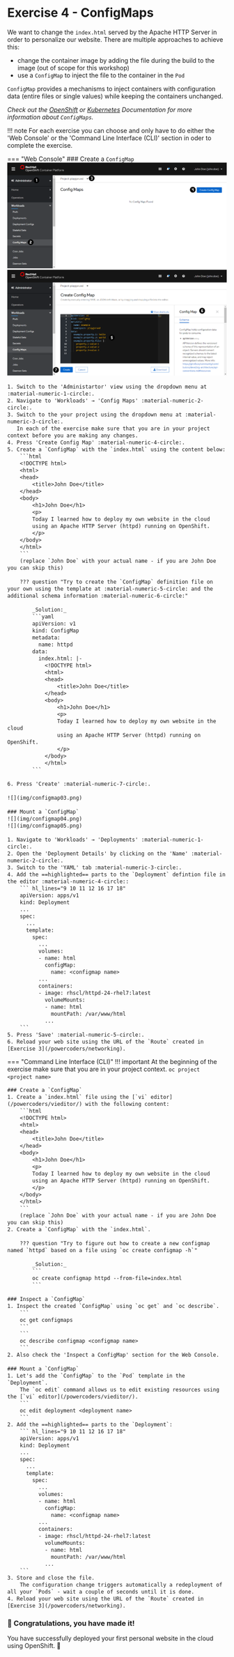 # Exercise 4 - ConfigMaps

We want to change the `index.html` served by the Apache HTTP Server in order to personalize our website.
There are multiple approaches to achieve this:

- change the container image by adding the file during the build to the image (out of scope for this workshop)
- use a `ConfigMap` to inject the file to the container in the `Pod`

`ConfigMap` provides a mechanisms to inject containers with configuration data (entire files or single values) while keeping the containers unchanged. 

_Check out the [OpenShift](https://docs.openshift.com/container-platform/4.5/builds/builds-configmaps.html) or [Kubernetes](https://kubernetes.io/docs/concepts/configuration/configmap/) Documentation for more information about `ConfigMaps`._

!!! note
    For each exercise you can choose and only have to do either the 'Web Console' or the 'Command Line 
    Interface (CLI)' section in oder to complete the exercise.

=== "Web Console"
    ### Create a `ConfigMap`
    ![](img/configmap01.png)
    ![](img/configmap02.png)

    1. Switch to the 'Administartor' view using the dropdown menu at :material-numeric-1-circle:.
    2. Navigate to 'Workloads' → 'Config Maps' :material-numeric-2-circle:.
    3. Switch to the your project using the dropdown menu at :material-numeric-3-circle:.
       In each of the exercise make sure that you are in your project context before you are making any changes.
    4. Press 'Create Config Map' :material-numeric-4-circle:.
    5. Create a `ConfigMap` with the `index.html` using the content below:
        ```html
        <!DOCTYPE html>
        <html>
        <head>
            <title>John Doe</title>
        </head>
        <body>
            <h1>John Doe</h1>
            <p>
            Today I learned how to deploy my own website in the cloud
            using an Apache HTTP Server (httpd) running on OpenShift.
            </p>
        </body>
        </html>
        ```
        (replace `John Doe` with your actual name - if you are John Doe you can skip this)

        ??? question "Try to create the `ConfigMap` definition file on your own using the template at :material-numeric-5-circle: and the additional schema information :material-numeric-6-circle:"

            _Solution:_
            ```yaml
            apiVersion: v1
            kind: ConfigMap
            metadata:
              name: httpd
            data:
              index.html: |-
                <!DOCTYPE html>
                <html>
                <head>
                    <title>John Doe</title>
                </head>
                <body>
                    <h1>John Doe</h1>
                    <p>
                    Today I learned how to deploy my own website in the cloud
                    using an Apache HTTP Server (httpd) running on OpenShift.
                    </p>
                </body>
                </html>
            ```

    6. Press 'Create' :material-numeric-7-circle:.
  
    ![](img/configmap03.png)

    ### Mount a `ConfigMap`
    ![](img/configmap04.png)
    ![](img/configmap05.png)

    1. Navigate to 'Workloads' → 'Deployments' :material-numeric-1-circle:.
    2. Open the 'Deployment Details' by clicking on the 'Name' :material-numeric-2-circle:.
    3. Switch to the 'YAML' tab :material-numeric-3-circle:.
    4. Add the ==highlighted== parts to the `Deployment` defintion file in the editor :material-numeric-4-circle::
        ``` hl_lines="9 10 11 12 16 17 18"
        apiVersion: apps/v1
        kind: Deployment
        ...
        spec:
          ...
          template:
            spec:
              ...
              volumes:
              - name: html
                configMap:
                  name: <configmap name> 
              ...
              containers:
              - image: rhscl/httpd-24-rhel7:latest
                volumeMounts:
                - name: html
                  mountPath: /var/www/html
                ...
        ```
    5. Press 'Save' :material-numeric-5-circle:.
    6. Reload your web site using the URL of the `Route` created in [Exercise 3](/powercoders/networking).

=== "Command Line Interface (CLI)"
    !!! important
        At the beginning of the exercise make sure that you are in your project context. 
        ```
        oc project <project name> 
        ```

    ### Create a `ConfigMap`
    1. Create a `index.html` file using the [`vi` editor](/powercoders/vieditor/) with the following content:
        ```html
        <!DOCTYPE html>
        <html>
        <head>
            <title>John Doe</title>
        </head>
        <body>
            <h1>John Doe</h1>
            <p>
            Today I learned how to deploy my own website in the cloud
            using an Apache HTTP Server (httpd) running on OpenShift.
            </p>
        </body>
        </html>
        ```
        (replace `John Doe` with your actual name - if you are John Doe you can skip this)
    2. Create a `ConfigMap` with the `index.html`.

        ??? question "Try to figure out how to create a new configmap named `httpd` based on a file using `oc create configmap -h`"

            _Solution:_
            ```
            oc create configmap httpd --from-file=index.html
            ```
    
    ### Inspect a `ConfigMap`
    1. Inspect the created `ConfigMap` using `oc get` and `oc describe`.
        ```
        oc get configmaps
        ```
        ```
        oc describe configmap <configmap name>
        ```
    2. Also check the 'Inspect a ConfigMap' section for the Web Console.

    ### Mount a `ConfigMap`
    1. Let's add the `ConfigMap` to the `Pod` template in the `Deployment`.
        The `oc edit` command allows us to edit existing resources using the [`vi` editor](/powercoders/vieditor/).
        ```
        oc edit deployment <deployment name>
        ```
    2. Add the ==highlighted== parts to the `Deployment`:
        ``` hl_lines="9 10 11 12 16 17 18"
        apiVersion: apps/v1
        kind: Deployment
        ...
        spec:
          ...
          template:
            spec:
              ...
              volumes:
              - name: html
                configMap:
                  name: <configmap name> 
              ...
              containers:
              - image: rhscl/httpd-24-rhel7:latest
                volumeMounts:
                - name: html
                  mountPath: /var/www/html
                ...
        ```
    3. Store and close the file.
        The configuration change triggers automatically a redeployment of all your `Pods` - wait a couple of seconds until it is done.
    4. Reload your web site using the URL of the `Route` created in [Exercise 3](/powercoders/networking).


### **🎉 Congratulations, you have made it!**
You have successfully deployed your first personal website in the cloud using OpenShift. 👏